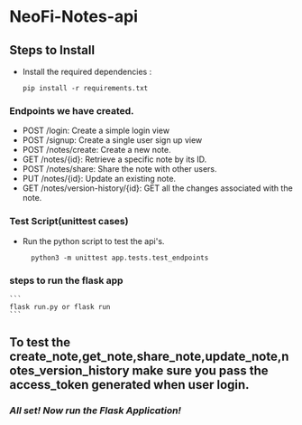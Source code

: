 # NeoFi-Notes-api


## Steps to Install
- Install the required dependencies : 
    ```
    pip install -r requirements.txt
    ```
### Endpoints we have created.

- POST /login: Create a simple login view
- POST /signup: Create a single user sign up view
- POST /notes/create: Create a new note.
- GET /notes/{id}: Retrieve a specific note by its ID.
- POST /notes/share: Share the note with other users. 
- PUT /notes/{id}: Update an existing note.
- GET /notes/version-history/{id}: GET all the changes associated with the note. 

### Test Script(unittest cases)
- Run the python script to test the api's.
  ```
    python3 -m unittest app.tests.test_endpoints 
  ```

### steps to run the flask app
    ```
    flask run.py or flask run
    ```
## To test the create_note,get_note,share_note,update_note,notes_version_history make sure you pass the access_token generated when user login.



### ___All set! Now run the Flask Application!___

